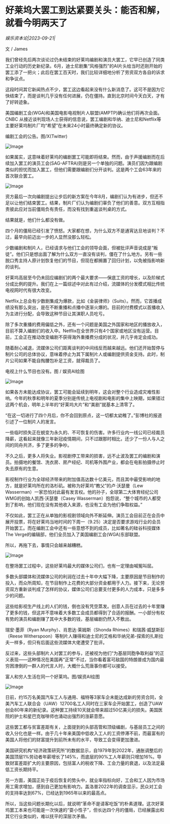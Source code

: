 # 好莱坞大罢工到达紧要关头：能否和解，就看今明两天了

*娱乐资本论|2023-09-21|*

文 / James

我们曾经先后两次谈论过仍未结束的好莱坞编剧和演员大罢工，它早已创造了同类工业行动的历史新纪录。6月，迪士尼剧集“风格强烈”的AI片头给当时还刚开始的罢工添了一把火；此后在罢工百天时，我们比较详细地分析了劳资双方各自的诉求和争议点。

这段时间其它新闻热点不少，罢工这边看起来没有什么新消息了。这可不是因为它快结束了，而是谈判几乎没有任何进展，仍在僵持。直到北京时间今天白天，才有了好转迹象。

美国编剧工会(WGA)和美国电影电视制片人联盟(AMPTP)确认他们将再次会面。CNBC 从接近谈判现场人士获得的信息说，罢工编剧和华纳、迪士尼和Netflix等主要好莱坞制片厂均“希望”在未来24小时最终确定新的协议。

编剧工会的公告。图/X(Twitter)

![Image](https://mmbiz.qpic.cn/mmbiz_png/UgtzVuzhFd5Vk53hY0fKjXSt5AGjSjHOWPOvMHBsnBic6DwjcSmU8yRCSAibBc2jxVhgzgooEp6p7PoVeynlZNtQ/640?wx_fmt=png&tp=wxpic&wxfrom=5&wx_lazy=1&wx_co=1)

如果属实，这意味着好莱坞的编剧罢工可能即将结束。然而，由于声援编剧而在后续加入罢工的演员工会(SAG-AFTRA)则是另一个单独的问题。演员们因为跟编剧类似的担忧而加入罢工，但他们需要跟编剧们分开谈判。这是两个工会63年来的首次联合罢工。

![Image](https://mmbiz.qpic.cn/mmbiz_png/jNZszpkibXx8r0eeusveAtyj98pKeBEz7tMuAmiadsyvAk4l30TZvmgP03RGX0iaosuL5yVawsdblYqeWUcOTHYoQ/640?wx_fmt=png&tp=wxpic&wxfrom=5&wx_lazy=1&wx_co=1)

资方最后一次向编剧提出让步后的新方案在今年8月，编剧们认为有进步，但还不足以让他们结束罢工。结果，制片厂们认为编剧们辜负了他们的善意。双方互相指责彼此应对当前僵局负有责任，而没有找到重返谈判桌的方式。

结果就是，他们什么都没有做。

四个月的僵局已经引发了愤怒。大家都在想，为什么双方不是通宵达旦地谈判？不过，最早向前迈出一步的人显然没那么轻松。

少数编剧和制片人，已经请求与他们工会的领导会面，但被批评声音说成是“叛徒”。他们只是想出面了解为什么双方一直没有谈判，僵在了什么地方。另有一些脱口秀主持人原计划恢复他们的节目，但现在都搁置了回归计划，以免被指影响新的谈判。

好莱坞高层至今仍未回应编剧们的两个最大要求——保底工资的增长，以及阶梯式分成比例的提升。我们在上一篇综述中对此有过介绍，流媒体的分发模式相比传统电视网时代有很大改变。

Netflix上总会有少数剧集成为爆款，比如《金装律师》（Suits）。然而，它首播成绩没有那么突出，是在不断重播和点播中逐渐火爆的。目前的付费模式以首播收入为主进行分配，会导致这种节目让其演职人员吃亏。

除了多次重播的费用偏低之外，还有一个问题是美国之外国家和地区的播放收入，目前不算入编剧们的收入中。Netflix在全世界只有4个国家或地区没有运营。目前，工会正在推动改变编剧不获得海外重播费分成的状况，并几乎肯定会成功。

随着耐心减退，流媒体公司们距离谈判的中间线反而越来越远。他们还开始暂停与制片公司的总体协议，意味着停止为其下属制片人或编剧提供资金支持。此时，制片公司如果不能自掏腰包补足工资，就得裁员了。

电视上什么节目也没有。图 / 娱资AI绘图

![Image](https://mmbiz.qpic.cn/mmbiz_png/UgtzVuzhFd5Vk53hY0fKjXSt5AGjSjHOiazRufFvwBsGSZictYTWFuRxBVk78eOWDOaUJUrvicWkhfw18FOYfouyQ/640?wx_fmt=png&tp=wxpic&wxfrom=5&wx_lazy=1&wx_co=1)

如果各方未能达成协议，罢工可能会延续到明年，这会对整个行业造成灾难性影响。今年的秋季和明年的夏季分别是传统上电视剧和电影的集中上映期，如果错过这两个机会，明年上半年的“好莱坞大片”和“美剧”就基本上清零了。

“在这一切进行了四个月后，你不会回到原点，这一切都太幼稚了。”彭博社的报道引述了一位制片人的发言。

一些临时损失正在蜕变为永久的、不可恢复的伤害。许多行业内一线公司已经裁员降薪，这看起来就像三年新冠疫情期间，只不过跟那时相比，还少了一份人与人之间的同舟共济，多了更多的争吵。

不久之后，更多人将失业。影视剧停工带来的损害，远不止波及罢工的编剧和演员。拍摄地的餐馆、洗衣房、房产经纪、司机等外围产业，都会在电影拍摄停止时失去原有的生意。

影视制作行业为全球经济带来的附加值高达数十亿美元，而且其中最受影响的地方，就是好莱坞所在的洛杉矶。被称为好莱坞“教父”的卢·沃瑟曼（Lew Wasserman）一家恐怕对此最有发言权。他的孙子，全球第二大体育经纪公司WMG的创始人凯西·沃瑟曼（Casey Wasserman）抱怨说，“整个城市的人都受到了影响，他们现在没有其他收入来源，也没有工会为他们争取权益。”

不仅如此，罢工正在从单独的影视剧领域向外不断延伸。演员工会目前正在会员中展开投票，将在好莱坞当地时间的下周一（9.25）决定是否要求游戏行业的会员开始罢工。而在编剧工会中还有一些意想不到的成员，比如著名的硅谷科技媒体The Verge的编辑部，他们全员加入了美国编剧工会(WGA)东部联盟。

所以，再拖下去，事情只会越来越糟糕。

![Image](https://mmbiz.qpic.cn/mmbiz_png/jNZszpkibXx8r0eeusveAtyj98pKeBEz7ejDSZf97dAE3mMYqSpwDp0blV0YsOONibSOjLz8EycRV8uxj7xc8QIg/640?wx_fmt=png&tp=wxpic&wxfrom=5&wx_lazy=1&wx_co=1)

在整场罢工过程中，这些好莱坞最大的媒体公司们，也有一定理由喊冤叫屈。

多数头部媒体和流媒体公司的利润在过去十年中大幅下降，主要原因是节目制作的投入，而众所周知，在节目制作上花费的大部分资金都用于人力。接下来，无论劳资双方重新谈判成了怎样的协议，媒体公司们总要支付更多的人力成本，只是多多少的问题。

这些给影视生产线上的人们的钱，倒也没有凭空蒸发。创意人员在过去的十年里赚了更多的钱，但这并不意味着大多数工会成员都得到了合适的报酬。一小部分有权有势的演员和编剧赚了其中大多数的钱，基层编剧仍然入不敷出。

瑞安·墨菲（Ryan Murphy）、肖恩达·莱姆斯（Shonda Rhimes）和瑞茜·威瑟斯彭（Reese Witherspoon）等制片人赚得和迪士尼的艾格和华纳兄弟-探索的扎斯拉夫一样多，但只有后面这些流媒体大佬遭受了批评。

反过来，这些头部制片人对罢工的参与，还被视为他们“为基层同胞争取利益”的正义表现——这种情况在美国再“正常”不过，当你看着富可敌国的特朗普成为国内最穷困潦倒的一群人的代言人时，大概什么荒唐事你都可以接受。

富人和穷人生活在同一个好莱坞。图/娱资AI绘图

![Image](https://mmbiz.qpic.cn/mmbiz_png/UgtzVuzhFd5Vk53hY0fKjXSt5AGjSjHO8nB0ZmUS10zVu1QnMbVJNvp5VGJsyRwibCgC9wZnVPSAWpxtPzqBibGQ/640?wx_fmt=png&tp=wxpic&wxfrom=5&wx_lazy=1&wx_co=1)

日前，约15万名美国汽车工人与通用、福特等3家车企未能达成新的劳资合同，全美汽车工人联合会（UAW）12700名工人同时在三家车企开始罢工，创造了UAW创会80年来的新纪录。这种罢工持续10天就会带来超过50亿美元的损失。美国医院的护士和星巴克咖啡师也涌动出强烈的涨薪意愿。

这些罢工都与贫富差距有关，上面提到的头部高管和顶级编剧，与基层员工之间的收入分化也是一样。由于几十年来美国中低收入工人的工资停滞不前，而最富有的美国人将他们的财富提升到前所未有的水平，导致工会变得更加激进。

美国研究机构“经济政策研究所”的数据显示，自1979年到2022年，通胀调整后的美国顶层1%劳动者年薪增长了145%，而底层的90%工人年薪则只增加16%。导致财富差距扩大的主要原因，包括富人的税收下降、工会力量的衰退，以及法定最低工资长期持平。

另一方面，美国正处于疫后恢复的势头中，就业率指标向好，工会和工人因为市场用工需求增加，感到自己更加有影响力。盖洛普2022年的调查显示，民众对工会的支持率达到67%，已经达到1965年以来的最高点。

所以，当这些问题长期化以后，就说明“革命不是请客吃饭”的朴素道理。这次好莱坞罢工本来也可能是一次快速的“耍小性子”，但长达四个月的僵局，已经展露出和其它行业类似的，难以抚平的深层次矛盾。

